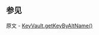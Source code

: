 ## 参见

原文 - [KeyVault.getKeyByAltName()]( https://docs.mongodb.com/manual/reference/method/KeyVault.getKeyByAltName/ )

